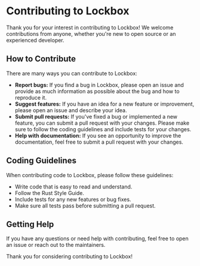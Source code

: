 # Contributing to Lockbox

Thank you for your interest in contributing to Lockbox! We welcome contributions from anyone, whether you're new to open source or an experienced developer.

## How to Contribute

There are many ways you can contribute to Lockbox:

- **Report bugs:** If you find a bug in Lockbox, please open an issue and provide as much information as possible about the bug and how to reproduce it.
- **Suggest features:** If you have an idea for a new feature or improvement, please open an issue and describe your idea.
- **Submit pull requests:** If you've fixed a bug or implemented a new feature, you can submit a pull request with your changes. Please make sure to follow the coding guidelines and include tests for your changes.
- **Help with documentation:** If you see an opportunity to improve the documentation, feel free to submit a pull request with your changes.

## Coding Guidelines

When contributing code to Lockbox, please follow these guidelines:

- Write code that is easy to read and understand.
- Follow the Rust Style Guide.
- Include tests for any new features or bug fixes.
- Make sure all tests pass before submitting a pull request.

## Getting Help

If you have any questions or need help with contributing, feel free to open an issue or reach out to the maintainers.

Thank you for considering contributing to Lockbox!
